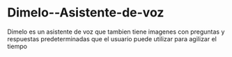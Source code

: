 # Dimelo--Asistente-de-voz
Dimelo es un asistente de voz que tambien tiene imagenes con preguntas y respuestas predeterminadas que el usuario puede utilizar para agilizar el tiempo
